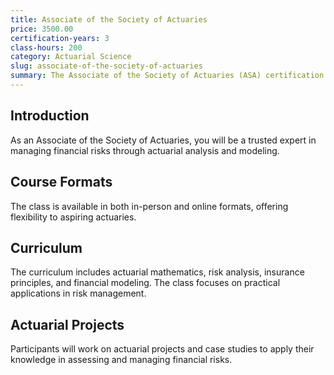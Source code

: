 ```yaml
---
title: Associate of the Society of Actuaries
price: 3500.00
certification-years: 3
class-hours: 200
category: Actuarial Science
slug: associate-of-the-society-of-actuaries
summary: The Associate of the Society of Actuaries (ASA) certification is designed for professionals pursuing a career in actuarial science. This comprehensive class covers actuarial mathematics, risk analysis, and insurance principles. It equips candidates with the skills needed to analyze and manage financial risks in various industries.
---
```


## Introduction

As an Associate of the Society of Actuaries, you will be a trusted expert in managing financial risks through actuarial analysis and modeling.

## Course Formats

The class is available in both in-person and online formats, offering flexibility to aspiring actuaries.

## Curriculum

The curriculum includes actuarial mathematics, risk analysis, insurance principles, and financial modeling. The class focuses on practical applications in risk management.

## Actuarial Projects

Participants will work on actuarial projects and case studies to apply their knowledge in assessing and managing financial risks.

